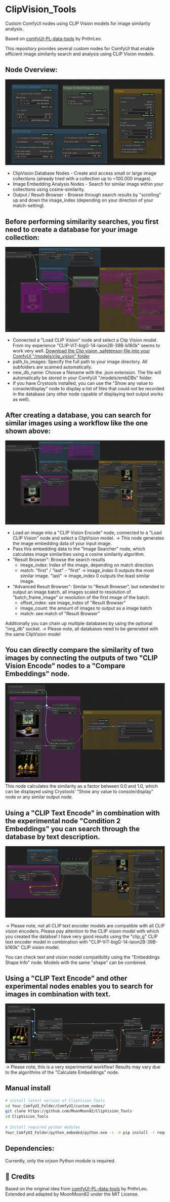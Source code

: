 # ClipVision_Tools
Custom ComfyUI nodes using CLIP Vision models for image similarity analysis.

Based on [comfyUI-PL-data-tools](https://github.com/PnthrLeo/comfyUI-PL-data-tools) by PnthrLeo.

This repository provides several custom nodes for ComfyUI that enable efficient image similarity search and analysis using CLIP Vision models.

## Node Overview:
![Node Overview](examples/Overview.png)

- ClipVision Database Nodes - Create and access small or large image collections (already tried with a collection up to ~100.000 images).
- Image Embedding Analysis Nodes - Search for similar imags within your collections using cosine-similarity.
- Output / Result-Browser - Browse through search results by "scrolling" up and down the image_index (depending on your direction of your match-setting).

## Before performing similarity searches, you first need to create a database for your image collection:
![Creating ClipVision-Database](examples/CreatingClipVision-Database.png)
- Connected a "Load CLIP Vision" node and select a Clip Vision model. From my experience "CLIP-ViT-bigG-14-laion2B-39B-b160k" seems to work very well.
  [Download the Clip vision .safetensor-file into your ComfyUI "/models/clip_vision" folder](https://huggingface.co/axssel/IPAdapter_ClipVision_models/blob/main/CLIP-ViT-bigG-14-laion2B-39B-b160k.safetensors)
- path_to_images: Specify the full path to your image directory. All subfolders are scanned automatically.
- new_db_name: Choose a filename with the .json extension. The file will automatically be stored in your ComfyUI "/models/embDBs" folder.
- If you have Crystools installed, you can use the "Show any value to console/display" node to display a list of files that could not be recorded in the database (any other node capable of displaying text output works as well).

## After creating a database, you can search for similar images using a workflow like the one shown above:
![Using a ClipVision-Database](examples/UsingClipVision-Database.png)
- Load an image into a "CLIP Vision Encode" node, connected to a "Load CLIP Vision" node and select a ClipVision model. → This node generates the image embedding data of your input image.
- Pass this embedding data to the "Image Searcher" node, which calculates image similarities using a cosine similarity algorithm.
- "Result Browser": Browse the search results
  - image_index: Index of the image, depending on match direction.
  - match: "first" / "last" - "first" → image_index 0 outputs the most similar image. "last" → image_index 0 outputs the least similar image.
- "Advanced Result Browser": Similar to "Result Browser", but extended to output an image batch, all images scaled to resolution of "batch_frame_image" or resolution of the first image of the batch.
  - offset_index: see image_index of "Result Browser"
  - image_count: the amount of images to output as a image batch
  - match: see match of "Result Browser"

Additionally you can chain up multiple databases by using the optional "img_db" socket.
 → Please note, all databases need to be generated with the same ClipVision model

## You can directly compare the similarity of two images by connecting the outputs of two "CLIP Vision Encode" nodes to a "Compare Embeddings" node.
![Simple image comparison](examples/SimpleImageComparison.png)
This node calculates the similarity as a factor between 0.0 and 1.0, which can be displayed using Crystools’ “Show any value to console/display” node or any similar output node.

## Using a "CLIP Text Encode" in combination with the experimental node "Condition 2 Embeddings" you can search through the database by text description.
![Simple image comparison](examples/GeneralWorkflow_experimental.png)
 
 → Please note, not all CLIP text encoder models are compatible with all CLIP vision encoders. Please pay attention to the CLIP vision model with which you created the databse!
 I have very good results using the "clip_g" CLIP text encoder model in combination with "CLIP-ViT-bigG-14-laion2B-39B-b160k" CLIP vision model.

 You can check text and vision model compatibility using the "Embeddings Shape Info" node. Models with the same "shape" can be combined.

## Using a "CLIP Text Encode" and other experimental nodes enables you to search for images in combination with text.
![Simple image comparison](examples/GeneralWorkflow_experimental2.png)
 → Please note, this is a very experimental workflow! Results may vary due to the algorithms of the "Calculate Embeddings" node.

## Manual install
```bash
# install latest version of ClipVision_Tools
cd Your_ComfyUI_Folder/ComfyUI/custom_nodes/
git clone https://github.com/MoonMoon82/ClipVision_Tools
cd ClipVision_Tools

# Install required python modules
Your_ComfyUI_Folder/python_embeded/python.exe -s -m pip install -r requirements.txt
```

## Dependencies:
Currently, only the orjson Python module is required.

## 🙏 Credits
Based on the original idea from [comfyUI-PL-data-tools](https://github.com/PnthrLeo/comfyUI-PL-data-tools) by PnthrLeo.
Extended and adapted by MoonMoon82 under the MIT License.
